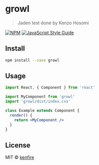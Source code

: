 # growl

> Jaden test done by Kenzo Hosomi

[![NPM](https://img.shields.io/npm/v/growl.svg)](https://www.npmjs.com/package/growl) [![JavaScript Style Guide](https://img.shields.io/badge/code_style-standard-brightgreen.svg)](https://standardjs.com)

## Install

```bash
npm install --save growl
```

## Usage

```jsx
import React, { Component } from 'react'

import MyComponent from 'growl'
import 'growl/dist/index.css'

class Example extends Component {
  render() {
    return <MyComponent />
  }
}
```

## License

MIT © [kenfire](https://github.com/kenfire)
